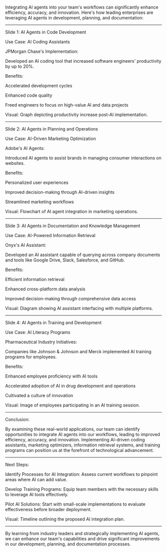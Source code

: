 Integrating AI agents into your team's workflows can significantly enhance efficiency, accuracy, and innovation. Here's how leading enterprises are leveraging AI agents in development, planning, and documentation:


---

Slide 1: AI Agents in Code Development

Use Case: AI Coding Assistants

JPMorgan Chase's Implementation:

Developed an AI coding tool that increased software engineers' productivity by up to 20%. 

Benefits:

Accelerated development cycles

Enhanced code quality

Freed engineers to focus on high-value AI and data projects




Visual: Graph depicting productivity increase post-AI implementation.


---

Slide 2: AI Agents in Planning and Operations

Use Case: AI-Driven Marketing Optimization

Adobe's AI Agents:

Introduced AI agents to assist brands in managing consumer interactions on websites. 

Benefits:

Personalized user experiences

Improved decision-making through AI-driven insights

Streamlined marketing workflows




Visual: Flowchart of AI agent integration in marketing operations.


---

Slide 3: AI Agents in Documentation and Knowledge Management

Use Case: AI-Powered Information Retrieval

Onyx's AI Assistant:

Developed an AI assistant capable of querying across company documents and tools like Google Drive, Slack, Salesforce, and GitHub. 

Benefits:

Efficient information retrieval

Enhanced cross-platform data analysis

Improved decision-making through comprehensive data access




Visual: Diagram showing AI assistant interfacing with multiple platforms.


---

Slide 4: AI Agents in Training and Development

Use Case: AI Literacy Programs

Pharmaceutical Industry Initiatives:

Companies like Johnson & Johnson and Merck implemented AI training programs for employees. 

Benefits:

Enhanced employee proficiency with AI tools

Accelerated adoption of AI in drug development and operations

Cultivated a culture of innovation




Visual: Image of employees participating in an AI training session.


---

Conclusion:

By examining these real-world applications, our team can identify opportunities to integrate AI agents into our workflows, leading to improved efficiency, accuracy, and innovation. Implementing AI-driven coding assistants, marketing optimizers, information retrieval systems, and training programs can position us at the forefront of technological advancement.


---

Next Steps:

Identify Processes for AI Integration: Assess current workflows to pinpoint areas where AI can add value.

Develop Training Programs: Equip team members with the necessary skills to leverage AI tools effectively.

Pilot AI Solutions: Start with small-scale implementations to evaluate effectiveness before broader deployment.


Visual: Timeline outlining the proposed AI integration plan.


---

By learning from industry leaders and strategically implementing AI agents, we can enhance our team's capabilities and drive significant improvements in our development, planning, and documentation processes.

